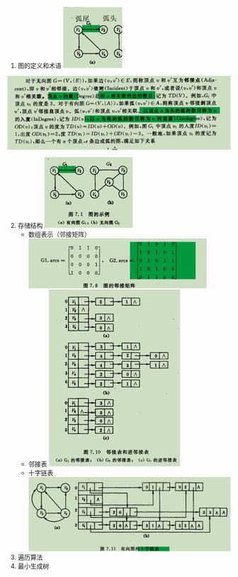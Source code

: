 1. 图的定义和术语
![Image text](https://github.com/7Meet112/Algorithm-Notes/blob/main/image/hutouhuwei.png)

![Image text](https://github.com/7Meet112/Algorithm-Notes/blob/main/image/ruduchudu.png)
 
2. 存储结构
![Image text](https://github.com/7Meet112/Algorithm-Notes/blob/main/image/basepic.png)
   - 数组表示（邻接矩阵）
   ![Image text](https://github.com/7Meet112/Algorithm-Notes/blob/main/image/lingjiejuzhen.png)
   - 邻接表
   ![Image text](https://github.com/7Meet112/Algorithm-Notes/blob/main/image/linjiebiao.png)
   - 十字链表
   ![Image text](https://github.com/7Meet112/Algorithm-Notes/blob/main/image/shizilianbiao.png)
4. 遍历算法
5. 最小生成树
